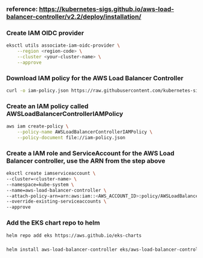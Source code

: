 ### reference: https://kubernetes-sigs.github.io/aws-load-balancer-controller/v2.2/deploy/installation/

### Create IAM OIDC provider
``` bash
eksctl utils associate-iam-oidc-provider \
    --region <region-code> \
    --cluster <your-cluster-name> \
    --approve
```
### Download IAM policy for the AWS Load Balancer Controller
```bash
curl -o iam-policy.json https://raw.githubusercontent.com/kubernetes-sigs/aws-load-balancer-controller/v2.2.1/docs/install/iam_policy.json
```
### Create an IAM policy called AWSLoadBalancerControllerIAMPolicy

```bash
aws iam create-policy \
    --policy-name AWSLoadBalancerControllerIAMPolicy \
    --policy-document file://iam-policy.json
```
### Create a IAM role and ServiceAccount for the AWS Load Balancer controller, use the ARN from the step above
```bash
eksctl create iamserviceaccount \
--cluster=<cluster-name> \
--namespace=kube-system \
--name=aws-load-balancer-controller \
--attach-policy-arn=arn:aws:iam::<AWS_ACCOUNT_ID>:policy/AWSLoadBalancerControllerIAMPolicy \
--override-existing-serviceaccounts \
--approve
```

### Add the EKS chart repo to helm
```bash
helm repo add eks https://aws.github.io/eks-charts
```

###

```bash
helm install aws-load-balancer-controller eks/aws-load-balancer-controller -n kube-system --set clusterName=expense-1 --set serviceAccount.create=false --set serviceAccount.name=aws-load-balancer-controller
```
